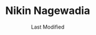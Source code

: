 ---
layout: 'layouts/home.html'
title: 'Nikin Nagewadia'
metaDesc: 'Nikin Nagewadia is a senior interaction designer at Government Digital Service in London, England.'
image: home
imageAltText: 'A 3D emoji of Nikin Nagewadia.'
date: Last Modified
intro: 'Senior interaction designer employed by the Government Digital Service, working on GOV.UK'
articles_videos:
  0:
    name: 'Starting as a designer in government when you’re working from home'
    url: 'https://designnotes.blog.gov.uk/2021/02/15/starting-as-a-designer-in-government-when-youre-working-from-home/'
    publication: Design in Government
    upload: 2021-02-15
  1:
    name: 'How we made the GOV.UK accordion component more accessible'
    url: 'https://insidegovuk.blog.gov.uk/2021/10/29/how-we-made-the-gov-uk-accordion-component-more-accessible/'
    publication: Inside GOV.UK
    upload: 2021-10-29
  2:
    name: 'Moving from the private to the public sector as a designer'
    url: 'https://designnotes.blog.gov.uk/2021/12/17/moving-from-the-private-to-the-public-sector-as-a-designer/'
    publication: Design in Government
    upload: 2021-12-17
  3:
    name: 'Why and how to embed design training in your organisation'
    url: 'https://designnotes.blog.gov.uk/2022/05/16/why-and-how-to-embed-design-training-in-your-organisation/'
    publication: Design in Government
    upload: 2022-05-16
  4:
    name: 'Making it easier to add images on GOV.UK'
    url: 'https://insidegovuk.blog.gov.uk/2023/08/10/making-it-easier-to-add-images-on-gov-uk/'
    publication: Inside GOV.UK
    upload: 2023-08-10
  5:
    name: 'Moving our most-used publishing tool to the GOV.UK design system'
    url: 'https://insidegovuk.blog.gov.uk/2024/02/08/moving-our-most-used-publishing-tool-to-the-gov-uk-design-system/?utm_medium=referral&utm_source=nikinwebsite&utm_campaign=whitehall'
    publication: Inside GOV.UK
    upload: 2024-02-08
  6:
    name: 'Upgrading Whitehall Publisher to the GOV.UK Design System'
    url: 'https://youtu.be/cPDBARbzGGg?si=l5opeg32v7c78Hl2&t=2456'
    video: 'Services Week 2024: GDS Open Show and Tell'
    upload: 2024-03-26
---